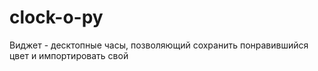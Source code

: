 # clock-o-py
Виджет - десктопные часы, позволяющий сохранить понравившийся цвет и импортировать свой
